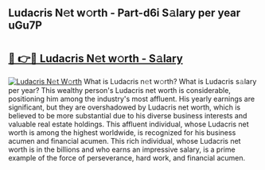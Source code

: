 ## Ludacris N𝚎t w𝚘rth - Part-d6i S𝚊lary per year uGu7P

# <h2><a href="http://gc3cya.nevu.top/?p=Ludacris">🔗 👉🔴 Ludacris N𝚎t w𝚘rth - S𝚊lary</a></h2>

[![Ludacris N𝚎t W𝚘rth](https://i.imgur.com/Oavwk0R.jpeg)](http://gc3cya.nevu.top/?p=Ludacris)
What is Ludacris n𝚎t w𝚘rth? What is Ludacris s𝚊lary per year?
This wealthy person's Ludacris net worth is considerable, positioning him among the industry's most affluent. His yearly earnings are significant, but they are overshadowed by Ludacris net worth, which is believed to be more substantial due to his diverse business interests and valuable real estate holdings. This affluent individual, whose Ludacris net worth is among the highest worldwide, is recognized for his business acumen and financial acumen. This rich individual, whose Ludacris net worth is in the billions and who earns an impressive salary, is a prime example of the force of perseverance, hard work, and financial acumen.

